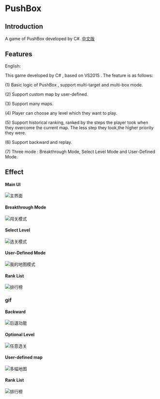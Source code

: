 # PushBox

Introduction
------------------------------------------
A game of PushBox developed by C#.  [中文版](https://github.com/liufushihai/PushBox/blob/master/README-zh.md)

Features
------------------------------------------

English:

This game developed by C# , based on VS2015 . The feature is as follows:

(1) Basic logic of PushBox , support multi-target and multi-box mode.

(2) Support custom map by user-defined. 

(3) Support many maps.

(4) Player can choose any level which they want to play.

(5) Support historical ranking, ranked by the steps the player took when they overcome the current map.  The less step they took,the higher priority they were.

(6) Support backward and replay.

(7) Three mode : Breakthrough Mode, Select Level Mode and User-Defined Mode. 


Effect
-----------------------------

#### Main UI

![主界面](https://github.com/liufushihai/PushBox/blob/master/Images/p1.png)

#### Breakthrough Mode
![闯关模式](https://github.com/liufushihai/PushBox/blob/master/Images/p2.png)

#### Select Level
![选关模式](https://github.com/liufushihai/PushBox/blob/master/Images/p4.png)

#### User-Defined Mode
![我的地图模式](https://github.com/liufushihai/PushBox/blob/master/Images/p6.png)

#### Rank List

![排行榜](https://github.com/liufushihai/PushBox/blob/master/Images/p5.png)

### gif

#### Backward

![后退功能](https://github.com/liufushihai/PushBox/blob/master/Images/1.gif)

#### Optional Level
![任意选关](https://github.com/liufushihai/PushBox/blob/master/Images/2.gif)

#### User-defined map
![多幅地图](https://github.com/liufushihai/PushBox/blob/master/Images/3.gif)

#### Rank List
![排行榜](https://github.com/liufushihai/PushBox/blob/master/Images/4.gif)











